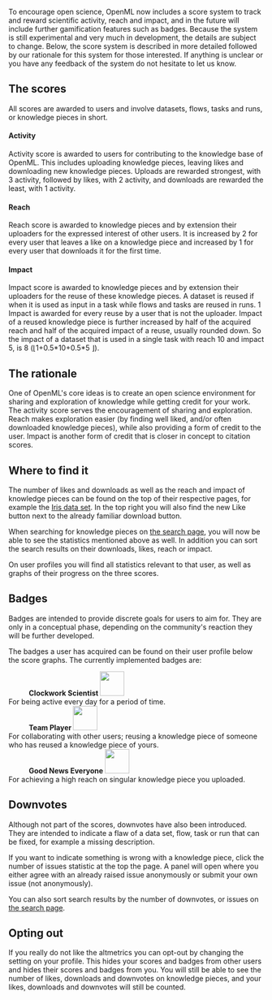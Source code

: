 To encourage open science, OpenML now includes a score system to track and reward scientific activity, reach and impact, and in the future will include further gamification features such as badges. Because the system is still experimental and very much in development, the details are subject to change. Below, the score system is described in more detailed followed by our rationale for this system for those interested. If anything is unclear or you have any feedback of the system do not hesitate to let us know.

## The scores

All scores are awarded to users and involve datasets, flows, tasks and runs, or knowledge pieces in short.
<div class="row">
    <div class="col-sm-4">
        <h4 class="activity">Activity <i class="fa fa-heartbeat"></i></h4>
        <p>Activity score is awarded to users for contributing to the knowledge base of OpenML. This includes uploading knowledge pieces, leaving likes and downloading new knowledge pieces. Uploads are rewarded strongest, with 3 activity, followed by likes, with 2 activity, and downloads are rewarded the least, with 1 activity.</p>
    </div>
    <div class="col-sm-4">
        <h4 class="reach">Reach <i class="fa fa-rss"></i></h4>
        <p>Reach score is awarded to knowledge pieces and by extension their uploaders for the expressed interest of other users. It is increased by 2 for every user that leaves a like on a knowledge piece and increased by 1 for every user that downloads it for the first time.</p>
    </div>
    <div class="col-sm-4">
        <h4 class="impact">Impact <i class="fa fa-bolt"></i></h4>
        <p>Impact score is awarded to knowledge pieces and by extension their uploaders for the reuse of these knowledge pieces. A dataset is reused if when it is used as input in a task while flows and tasks are reused in runs. 1 Impact is awarded for every reuse by a user that is not the uploader. Impact of a reused knowledge piece is further increased by half of the acquired reach and half of the acquired impact of a reuse, usually rounded down. So the impact of a dataset that is used in a single task with reach 10 and impact 5, is 8 (&lfloor;1+0.5*10+0.5*5 &rfloor;).</p>
    </div>
</div>

## The rationale

One of OpenML's core ideas is to create an open science environment for sharing and exploration of knowledge while getting credit for your work. The <span class="activity">activity</span> score serves the encouragement of sharing and exploration. <span class="reach">Reach</span> makes exploration easier (by finding well liked, and/or often downloaded knowledge pieces), while also providing a form of credit to the user. <span class="impact">Impact</span> is another form of credit that is closer in concept to citation scores.

## Where to find it
The number of likes and downloads as well as the reach and impact of knowledge pieces can be found on the top of their respective pages, for example the <a href='https://www.openml.org/d/61' target="_blank">Iris data set</a>. In the top right you will also find the new Like button next to the already familiar download button.

When searching for knowledge pieces on <a href='https://www.openml.org/search' target="_blank">the search page</a>, you will now be able to see the statistics mentioned above as well. In addition you can sort the search results on their downloads, likes, reach or impact.

On user profiles you will find all statistics relevant to that user, as well as graphs of their progress on the three scores.

## Badges
Badges are intended to provide discrete goals for users to aim for. They are only in a conceptual phase, depending on the community's reaction they will be further developed.

The badges a user has acquired can be found on their user profile below the score graphs. The currently implemented badges are:

<dt>
<dd><b>Clockwork Scientist <img src='../img/clockwork_scientist_1.svg' style="width:48px;height:48px;"></b></dd> For being active every day for a period of time.
<dd><b>Team Player <img src='../img/team_player_1.svg' style="width:48px;height:48px;"></b></dd> For collaborating with other users; reusing a knowledge piece of someone who has reused a knowledge piece of yours.
<dd><b>Good News Everyone <img src='../img/good_news_everyone_1.svg' style="width:48px;height:48px;"></b></dd> For achieving a high reach on singular knowledge piece you uploaded.
</dt>

## Downvotes
Although not part of the scores, downvotes have also been introduced. They are intended to indicate a flaw of a data set, flow, task or run that can be fixed, for example a missing description.

If you want to indicate something is wrong with a knowledge piece, click the number of issues statistic at the top the page. A panel will open where you either agree with an already raised issue anonymously or submit your own issue (not anonymously).

You can also sort search results by the number of downvotes, or issues on <a href='https://www.openml.org/search' target='_blank'>the search page</a>.

## Opting out
If you really do not like the altmetrics you can opt-out by changing the setting on your profile. This hides your scores and badges from other users and hides their scores and badges from you. You will still be able to see the number of likes, downloads and downvotes on knowledge pieces, and your likes, downloads and downvotes will still be counted.
